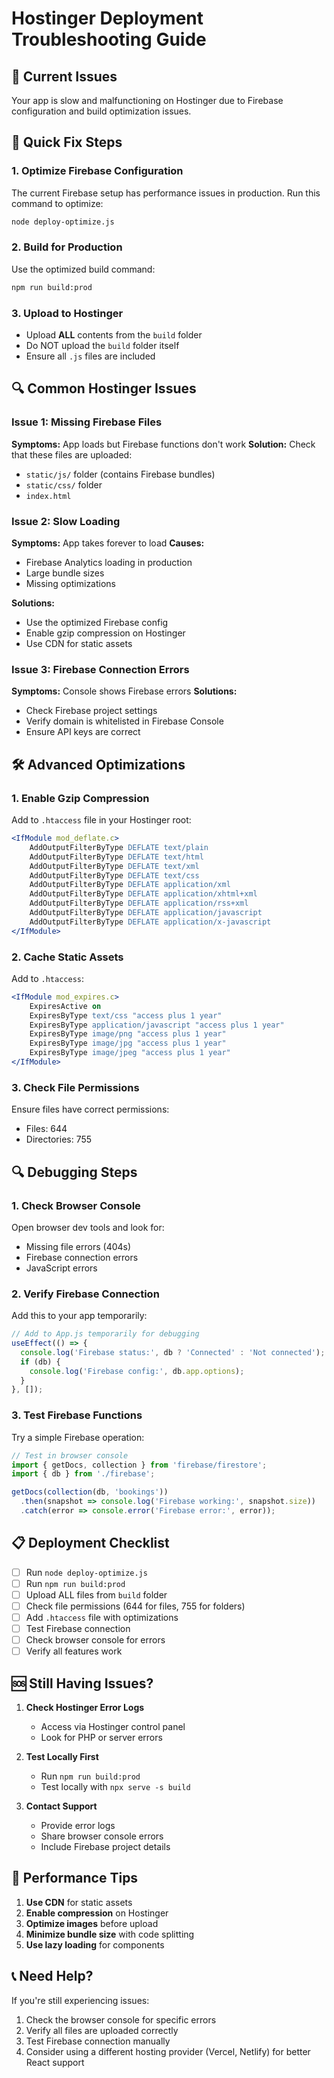 # Hostinger Deployment Troubleshooting Guide

## 🚨 Current Issues
Your app is slow and malfunctioning on Hostinger due to Firebase configuration and build optimization issues.

## 🔧 Quick Fix Steps

### 1. Optimize Firebase Configuration
The current Firebase setup has performance issues in production. Run this command to optimize:

```bash
node deploy-optimize.js
```

### 2. Build for Production
Use the optimized build command:

```bash
npm run build:prod
```

### 3. Upload to Hostinger
- Upload **ALL** contents from the `build` folder
- Do NOT upload the `build` folder itself
- Ensure all `.js` files are included

## 🔍 Common Hostinger Issues

### Issue 1: Missing Firebase Files
**Symptoms:** App loads but Firebase functions don't work
**Solution:** Check that these files are uploaded:
- `static/js/` folder (contains Firebase bundles)
- `static/css/` folder
- `index.html`

### Issue 2: Slow Loading
**Symptoms:** App takes forever to load
**Causes:**
- Firebase Analytics loading in production
- Large bundle sizes
- Missing optimizations

**Solutions:**
- Use the optimized Firebase config
- Enable gzip compression on Hostinger
- Use CDN for static assets

### Issue 3: Firebase Connection Errors
**Symptoms:** Console shows Firebase errors
**Solutions:**
- Check Firebase project settings
- Verify domain is whitelisted in Firebase Console
- Ensure API keys are correct

## 🛠️ Advanced Optimizations

### 1. Enable Gzip Compression
Add to `.htaccess` file in your Hostinger root:

```apache
<IfModule mod_deflate.c>
    AddOutputFilterByType DEFLATE text/plain
    AddOutputFilterByType DEFLATE text/html
    AddOutputFilterByType DEFLATE text/xml
    AddOutputFilterByType DEFLATE text/css
    AddOutputFilterByType DEFLATE application/xml
    AddOutputFilterByType DEFLATE application/xhtml+xml
    AddOutputFilterByType DEFLATE application/rss+xml
    AddOutputFilterByType DEFLATE application/javascript
    AddOutputFilterByType DEFLATE application/x-javascript
</IfModule>
```

### 2. Cache Static Assets
Add to `.htaccess`:

```apache
<IfModule mod_expires.c>
    ExpiresActive on
    ExpiresByType text/css "access plus 1 year"
    ExpiresByType application/javascript "access plus 1 year"
    ExpiresByType image/png "access plus 1 year"
    ExpiresByType image/jpg "access plus 1 year"
    ExpiresByType image/jpeg "access plus 1 year"
</IfModule>
```

### 3. Check File Permissions
Ensure files have correct permissions:
- Files: 644
- Directories: 755

## 🔍 Debugging Steps

### 1. Check Browser Console
Open browser dev tools and look for:
- Missing file errors (404s)
- Firebase connection errors
- JavaScript errors

### 2. Verify Firebase Connection
Add this to your app temporarily:

```javascript
// Add to App.js temporarily for debugging
useEffect(() => {
  console.log('Firebase status:', db ? 'Connected' : 'Not connected');
  if (db) {
    console.log('Firebase config:', db.app.options);
  }
}, []);
```

### 3. Test Firebase Functions
Try a simple Firebase operation:

```javascript
// Test in browser console
import { getDocs, collection } from 'firebase/firestore';
import { db } from './firebase';

getDocs(collection(db, 'bookings'))
  .then(snapshot => console.log('Firebase working:', snapshot.size))
  .catch(error => console.error('Firebase error:', error));
```

## 📋 Deployment Checklist

- [ ] Run `node deploy-optimize.js`
- [ ] Run `npm run build:prod`
- [ ] Upload ALL files from `build` folder
- [ ] Check file permissions (644 for files, 755 for folders)
- [ ] Add `.htaccess` file with optimizations
- [ ] Test Firebase connection
- [ ] Check browser console for errors
- [ ] Verify all features work

## 🆘 Still Having Issues?

1. **Check Hostinger Error Logs**
   - Access via Hostinger control panel
   - Look for PHP or server errors

2. **Test Locally First**
   - Run `npm run build:prod`
   - Test locally with `npx serve -s build`

3. **Contact Support**
   - Provide error logs
   - Share browser console errors
   - Include Firebase project details

## 🎯 Performance Tips

1. **Use CDN** for static assets
2. **Enable compression** on Hostinger
3. **Optimize images** before upload
4. **Minimize bundle size** with code splitting
5. **Use lazy loading** for components

## 📞 Need Help?

If you're still experiencing issues:
1. Check the browser console for specific errors
2. Verify all files are uploaded correctly
3. Test Firebase connection manually
4. Consider using a different hosting provider (Vercel, Netlify) for better React support 